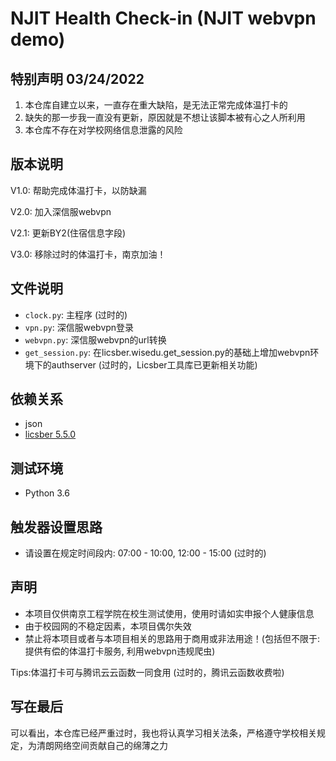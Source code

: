 # NJIT Health Check-in (NJIT webvpn demo)

## 特别声明 03/24/2022
1. 本仓库自建立以来，一直存在重大缺陷，是无法正常完成体温打卡的
2. 缺失的那一步我一直没有更新，原因就是不想让该脚本被有心之人所利用
3. 本仓库不存在对学校网络信息泄露的风险

## 版本说明
V1.0: 帮助完成体温打卡，以防缺漏

V2.0: 加入深信服webvpn

V2.1: 更新BY2(住宿信息字段)

V3.0: 移除过时的体温打卡，南京加油！

## 文件说明
* `clock.py`: 主程序 (过时的)
* `vpn.py`: 深信服webvpn登录
* `webvpn.py`: 深信服webvpn的url转换
* `get_session.py`: 在licsber.wisedu.get_session.py的基础上增加webvpn环境下的authserver (过时的，Licsber工具库已更新相关功能)

## 依赖关系
* json
* [licsber 5.5.0](https://github.com/Licsber/licsber-pypi)


## 测试环境
* Python 3.6

## 触发器设置思路
* 请设置在规定时间段内: 07:00 - 10:00, 12:00 - 15:00 (过时的)

## 声明
* 本项目仅供南京工程学院在校生测试使用，使用时请如实申报个人健康信息
* 由于校园网的不稳定因素，本项目偶尔失效
* 禁止将本项目或者与本项目相关的思路用于商用或非法用途！(包括但不限于: 提供有偿的体温打卡服务, 利用webvpn违规爬虫)

Tips:体温打卡可与腾讯云云函数一同食用 (过时的，腾讯云函数收费啦)

## 写在最后
可以看出，本仓库已经严重过时，我也将认真学习相关法条，严格遵守学校相关规定，为清朗网络空间贡献自己的绵薄之力
